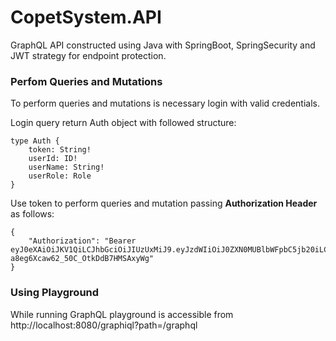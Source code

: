 # CopetSystem.API

GraphQL API constructed using Java with SpringBoot, SpringSecurity and JWT strategy for endpoint protection.

### Perfom Queries and Mutations
To perform queries and mutations is necessary login with valid credentials.

Login query return Auth object with followed structure:

    type Auth {
        token: String!
        userId: ID!
        userName: String!
        userRole: Role
    }

Use token to perform queries and mutation passing **Authorization Header** as follows:

    {
        "Authorization": "Bearer eyJ0eXAiOiJKV1QiLCJhbGciOiJIUzUxMiJ9.eyJzdWIiOiJ0ZXN0MUBlbWFpbC5jb20iLCJyb2xlIjoiQURNSU4iLCJleHAiOjE2NjkxNjUyMjd9.IPYgLIpQoCxz9AADR4ZgmcKyZjnPOm8T878cEs2hgNF84HfPhl2EU5-a8eg6Xcaw62_50C_OtkDdB7HMSAxyWg"
    }

### Using Playground
While running GraphQL playground is accessible from http://localhost:8080/graphiql?path=/graphql